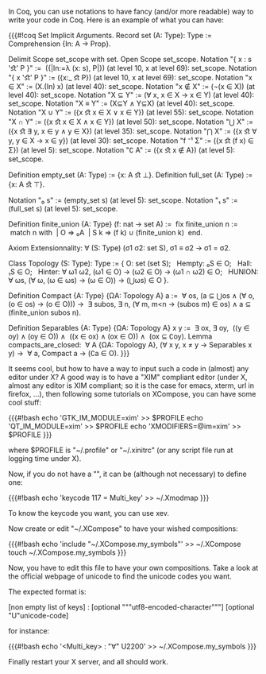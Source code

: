 In Coq, you can use notations to have fancy (and/or more readable) way to write your code in Coq.
Here is an example of what you can have:

{{{#!coq
Set Implicit Arguments.
Record set (A: Type): Type :=
Comprehension {In: A -> Prop}.

Delimit Scope set_scope with set.
Open Scope set_scope.
Notation "{ x : s 'ﬆ' P }" :=
 ({|In:=λ (x: s), P|}) (at level 10, x at level 69): set_scope.
Notation "{ x 'ﬆ' P }" := ({x:_ ﬆ P}) (at level 10, x at level 69): set_scope.
Notation "x ∈ X" := (X.(In) x) (at level 40): set_scope.
Notation "x ∉ X" := (¬(x ∈ X)) (at level 40): set_scope.
Notation "X ⊆ Y" := (∀ x, x ∈ X → x ∈ Y) (at level 40): set_scope.
Notation "X ≡ Y" := (X⊆Y ∧ Y⊆X) (at level 40): set_scope.
Notation "X ∪ Y" := ({x ﬆ x ∈ X ∨ x ∈ Y}) (at level 55): set_scope.
Notation "X ∩ Y" := ({x ﬆ x ∈ X ∧ x ∈ Y}) (at level 50): set_scope.
Notation "⋃ X" := ({x ﬆ ∃ y, x ∈ y ∧ y ∈ X}) (at level 35): set_scope.
Notation "⋂ X" := ({x ﬆ ∀ y, y ∈ X → x ∈ y}) (at level 30): set_scope.
Notation "f ⁻¹ Σ" := ({x ﬆ (f x) ∈ Σ}) (at level 5): set_scope.
Notation "∁ A" := ({x ﬆ x ∉ A}) (at level 5): set_scope.

Definition empty_set (A: Type) := {x: A ﬆ ⊥}.
Definition full_set (A: Type) := {x: A ﬆ ⊤}.

Notation "₀ s" := (empty_set s) (at level 5): set_scope.
Notation "₁ s" := (full_set s) (at level 5): set_scope.

Definition finite_union {A: Type} (f: nat -> set A) :=
 fix finite_union n :=
 match n with
 | O => ₀A
 | S k => (f k) ∪ (finite_union k)
 end.

Axiom Extensionnality: ∀ (S: Type) (σ1 σ2: set S), σ1 ≡ σ2 → σ1 = σ2.

Class Topology (S: Type): Type :=
{ O: set (set S);
  Hempty: ₀S ∈ O;
  Hall: ₁S ∈ O;
  Hinter: ∀ ω1 ω2, (ω1 ∈ O) → (ω2 ∈ O) → (ω1 ∩ ω2) ∈ O;
  HUNION: ∀ ωs, (∀ ω, (ω ∈ ωs) → (ω ∈ O)) → (⋃ωs) ∈ O
}.

Definition Compact {A: Type} {ΩA: Topology A} a :=
 ∀ os, (a ⊆ ⋃os ∧ (∀ o, (o ∈ os) → (o ∈ O))) →
 ∃ subos, ∃ n, (∀ m, m<n → (subos m) ∈ os) ∧ a ⊆ (finite_union subos n).

Definition Separables {A: Type} {ΩA: Topology A} x y :=
 ∃ ox, ∃ oy,
 ((y ∈ oy) ∧ (oy ∈ O)) ∧
 ((x ∈ ox) ∧ (ox ∈ O)) ∧
 (ox ⊆ ∁oy). 
Lemma compacts_are_closed:
 ∀ A {ΩA: Topology A}, (∀ x y, x ≠ y → Separables x y) →
 ∀ a, Compact a → (∁a ∈ O).
}}}

It seems cool, but how to have a way to input such a code in (almost) any editor under X?
A good way is to have a "XIM" compliant editor (under X, almost any editor is XIM compliant;
so it is the case for emacs, xterm, url in firefox, …),
then following some tutorials on XCompose, you can have some cool stuff:

{{{#!bash
echo 'GTK_IM_MODULE=xim' >> $PROFILE
echo 'QT_IM_MODULE=xim' >> $PROFILE
echo 'XMODIFIERS=@im=xim' >> $PROFILE
}}}

where $PROFILE is "~/.profile" or "~/.xinitrc" (or any script file run at logging time under X).

Now, if you do not have a "<Multi-key>", it can be (although not necessary) to define one:

{{{#!bash
echo 'keycode 117 = Multi_key' >> ~/.Xmodmap
}}}

To know the keycode you want, you can use xev.

Now create or edit "~/.XCompose" to have your wished compositions:

{{{#!bash
echo 'include "~/.XCompose.my_symbols"' >> ~/.XCompose
touch ~/.XCompose.my_symbols
}}}

Now, you have to edit this file to have your own compositions.
Take a look at the official webpage of unicode to find the unicode codes you want.

The expected format is:

[non empty list of keys] : [optional "\""utf8-encoded-character"\""] [optional "U"unicode-code]

for instance:

{{{#!bash
echo '<Multi_key> <a> <l> <l> : "∀" U2200' >> ~/.XCompose.my_symbols
}}}

Finally restart your X server, and all should work.
